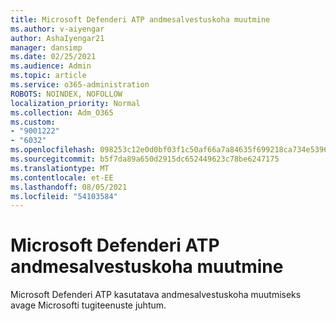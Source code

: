 ```yaml
---
title: Microsoft Defenderi ATP andmesalvestuskoha muutmine
ms.author: v-aiyengar
author: AshaIyengar21
manager: dansimp
ms.date: 02/25/2021
ms.audience: Admin
ms.topic: article
ms.service: o365-administration
ROBOTS: NOINDEX, NOFOLLOW
localization_priority: Normal
ms.collection: Adm_O365
ms.custom:
- "9001222"
- "6032"
ms.openlocfilehash: 098253c12e0d0bf03f1c50af66a7a84635f699218ca734e53965bcfd55edb930
ms.sourcegitcommit: b5f7da89a650d2915dc652449623c78be6247175
ms.translationtype: MT
ms.contentlocale: et-EE
ms.lasthandoff: 08/05/2021
ms.locfileid: "54103584"
---
```

# <a name="change-data-storage-location-for-microsoft-defender-atp"></a>Microsoft Defenderi ATP andmesalvestuskoha muutmine

Microsoft Defenderi ATP kasutatava andmesalvestuskoha muutmiseks avage Microsofti tugiteenuste juhtum.
